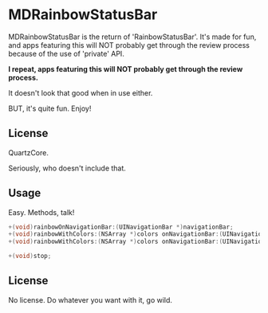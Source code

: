 # MDRainbowStatusBar

MDRainbowStatusBar is the return of 'RainbowStatusBar'. It's made for fun, and apps featuring this will NOT probably get through the review process because of the use of 'private' API.

**I repeat, apps featuring this will NOT probably get through the review process.**

It doesn't look that good when in use either.

BUT, it's quite fun. Enjoy!

## License

QuartzCore.

Seriously, who doesn't include that.

## Usage

Easy. Methods, talk!

```objective-c
+(void)rainbowOnNavigationBar:(UINavigationBar *)navigationBar;
+(void)rainbowWithColors:(NSArray *)colors onNavigationBar:(UINavigationBar *)navigationBar;
+(void)rainbowWithColors:(NSArray *)colors onNavigationBar:(UINavigationBar *)navigationBar forDuration:(NSTimeInterval)duration;

+(void)stop;
```

## License

No license. Do whatever you want with it, go wild.
